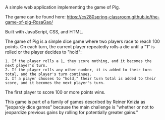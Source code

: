 A simple web application implementing the game of Pig. 

The game can be found here:
https://cs280spring-classroom.github.io/the-game-of-pig-RosaGao/

Built with JavaScript, CSS, and HTML.

The game of Pig is a simple dice game where two players race to reach 100 points. On each turn, the current player repeatedly rolls a die until a "1" is rolled or the player decides to "hold":

    1. If the player rolls a 1, they score nothing, and it becomes the next player's turn.
    2. If the player rolls any other number, it is added to their turn total, and the player's turn continues.
    3. If a player chooses to "hold," their turn total is added to their score, and it becomes the next player's turn.

The first player to score 100 or more points wins.

This game is part of a family of games described by Reiner Knizia as "jeopardy dice games" because the main challenge is "whether or not to jeopardize previous gains by rolling for potentially greater gains."